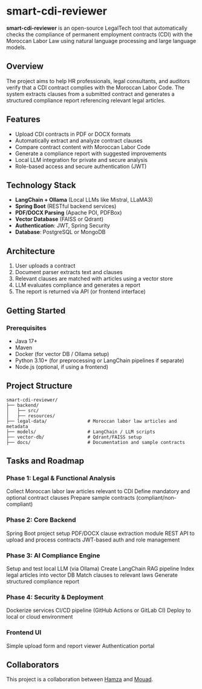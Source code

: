 # smart-cdi-reviewer

**smart-cdi-reviewer** is an open-source LegalTech tool that automatically checks the compliance of permanent employment contracts (CDI) with the Moroccan Labor Law using natural language processing and large language models.

## Overview

The project aims to help HR professionals, legal consultants, and auditors verify that a CDI contract complies with the Moroccan Labor Code. The system extracts clauses from a submitted contract and generates a structured compliance report referencing relevant legal articles.

## Features

- Upload CDI contracts in PDF or DOCX formats
- Automatically extract and analyze contract clauses
- Compare contract content with Moroccan Labor Code
- Generate a compliance report with suggested improvements
- Local LLM integration for private and secure analysis
- Role-based access and secure authentication (JWT)

## Technology Stack

- **LangChain + Ollama** (Local LLMs like Mistral, LLaMA3)
- **Spring Boot** (RESTful backend services)
- **PDF/DOCX Parsing** (Apache POI, PDFBox)
- **Vector Database** (FAISS or Qdrant)
- **Authentication**: JWT, Spring Security
- **Database**: PostgreSQL or MongoDB

## Architecture

1. User uploads a contract
2. Document parser extracts text and clauses
3. Relevant clauses are matched with articles using a vector store
4. LLM evaluates compliance and generates a report
5. The report is returned via API (or frontend interface)

## Getting Started

### Prerequisites

- Java 17+
- Maven
- Docker (for vector DB / Ollama setup)
- Python 3.10+ (for preprocessing or LangChain pipelines if separate)
- Node.js (optional, if using a frontend)

## Project Structure

```
smart-cdi-reviewer/
├── backend/
│   ├── src/
│   ├── resources/
├── legal-data/               # Moroccan labor law articles and metadata
├── models/                   # LangChain / LLM scripts
├── vector-db/                # Qdrant/FAISS setup
├── docs/                     # Documentation and sample contracts
```

## Tasks and Roadmap

### Phase 1: Legal & Functional Analysis

Collect Moroccan labor law articles relevant to CDI
Define mandatory and optional contract clauses
Prepare sample contracts (compliant/non-compliant)

### Phase 2: Core Backend

Spring Boot project setup
PDF/DOCX clause extraction module
REST API to upload and process contracts
JWT-based auth and role management

### Phase 3: AI Compliance Engine

Setup and test local LLM (via Ollama)
Create LangChain RAG pipeline
Index legal articles into vector DB
Match clauses to relevant laws
Generate structured compliance report

### Phase 4: Security & Deployment

Dockerize services
CI/CD pipeline (GitHub Actions or GitLab CI)
Deploy to local or cloud environment

### Frontend UI

Simple upload form and report viewer
Authentication portal

## Collaborators

This project is a collaboration between [Hamza](https://github.com/Hamza-Jr) and [Mouad](https://github.com/devcom33).
